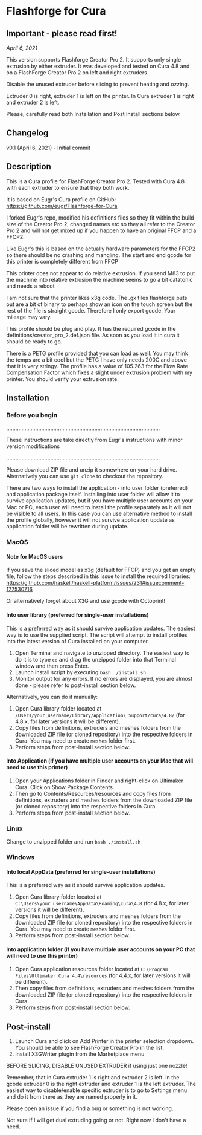 # Flashforge for Cura

## Important - please read first!

_April 6, 2021_

This version supports Flashforge Creator Pro 2.  It supports only single extrusion by either extruder. It was developed and tested on Cura 4.8 and on a FlashForge Creator Pro 2 on left and right extruders

Disable the unused extruder before slicing to prevent heating and ozzing. 

Extruder 0 is right, extruder 1 is left on the printer. In Cura extruder 1 is right and extruder 2 is left. 

Please, carefully read both Installation and Post Install sections below.

## Changelog

v0.1 (April 6, 2021) - Initial commit

## Description

This is a Cura profile for FlashForge Creator Pro 2. Tested with Cura 4.8 with each extruder to ensure that they both work.

It is based on Eugr's Cura profile on GitHub: https://github.com/eugr/Flashforge-for-Cura

I forked Eugr's repo, modified his definitions files so they fit within the build size of the Creator Pro 2, changed names etc so they all refer to the Creator Pro 2 and will not get mixed up if you happen to have an original FFCP and a FFCP2.

Like Eugr's this is based on the actually hardware parameters for the FFCP2 so there should be no crashing and mangling. The start and end gcode for this printer is completely different from FFCP

This printer does not appear to do relative extrusion.  If you send M83 to put the machine into relative extrusion the machine seems to go a bit catatonic and needs a reboot

I am not sure that the printer likes x3g code.  The .gx files flashforge puts out are a bit of binary to perhaps show an icon on the touch screen but the rest of the file is straight gcode.  Therefore I only export gcode. Your mileage may vary. 

This profile should be plug and play.  It has the required gcode in the definitions/creator_pro_2.def.json file.  As soon as you load it in cura it should be ready to go.  

There is a PETG profile provided that you can load as well.  You may think the temps are a bit cool but the PETG I have only needs 200C and above that it is very stringy.
The profile has a value of 105.263 for the Flow Rate Compensation Factor which fixes a slight under extrusion problem with my printer.  You should verify your extrusion rate. 



## Installation

### Before you begin

.....................................................................................................

These instructions are take directly from Eugr's instructions with minor version modifications

.....................................................................................................

Please download ZIP file and unzip it somewhere on your hard drive. Alternatively you can use `git clone` to checkout the repository.

There are two ways to install the application - into user folder (preferred) and application package itself. Installing into user folder will allow it to survive application updates, but if you have multiple user accounts on your Mac or PC, each user will need to install the profile separately as it will not be visible to all users. In this case you can use alternative method to install the profile globally, however it will not survive application update as application folder will be rewritten during update.

### MacOS 

#### Note for MacOS users

If you save the sliced model as x3g (default for FFCP) and you get an empty file, follow the steps described in this issue to install the required libraries: https://github.com/haskell/haskell-platform/issues/231#issuecomment-177530716  

Or alternatively forget about X3G and use gcode with Octoprint!

#### Into user library (preferred for single-user installations)

This is a preferred way as it should survive application updates.
The easiest way is to use the supplied script. The script will attempt to install profiles into the latest version of Cura installed on your computer.

1. Open Terminal and navigate to unzipped directory. The easiest way to do it is to type `cd` and drag the unzipped folder into that Terminal window and then press Enter.
2. Launch install script by executing `bash ./install.sh`
3. Monitor output for any errors. If no errors are displayed, you are almost done - please refer to post-install section below.

Alternatively, you can do it manually:

1. Open Cura library folder located at `/Users/your_username/Library/Application\ Support/cura/4.8/` (for 4.8.x, for later versions it will be different). 
2. Copy files from definitions, extruders and meshes folders from the downloaded ZIP file (or cloned repository) into the respective folders in Cura. You may need to create `meshes` folder first.
3. Perform steps from post-install section below.

#### Into Application (if you have multiple user accounts on your Mac that will need to use this printer)

1. Open your Applications folder in Finder and right-click on Ultimaker Cura. Click on Show Package Contents.
2. Then go to Contents/Resources/resources and copy files from definitions, extruders and meshes folders from the downloaded ZIP file (or cloned repository) into the respective folders in Cura.
3. Perform steps from post-install section below.

### Linux

Change to unzipped folder and run `bash ./install.sh`

### Windows

#### Into local AppData (preferred for single-user installations)

This is a preferred way as it should survive application updates.

1. Open Cura library folder located at `C:\Users\your_username\AppData\Roaming\cura\4.8` (for 4.8.x, for later versions it will be different). 
2. Copy files from definitions, extruders and meshes folders from the downloaded ZIP file (or cloned repository) into the respective folders in Cura. You may need to create `meshes` folder first.
3. Perform steps from post-install section below.

#### Into application folder (if you have multiple user accounts on your PC that will need to use this printer)

1. Open Cura application resources folder located at `C:\Program Files\Ultimaker Cura 4.4\resources` (for 4.4.x, for later versions it will be different). 
2. Then copy files from definitions, extruders and meshes folders from the downloaded ZIP file (or cloned repository) into the respective folders in Cura. 
3. Perform steps from post-install section below.


## Post-install

1. Launch Cura and click on Add Printer in the printer selection dropdown. You should be able to see FlashForge Creator Pro in the list.
2. Install X3GWriter plugin from the Marketplace menu

BEFORE SLICING, DISABLE UNUSED EXTRUDER if using just one nozzle!

Remember, that in Cura extruder 1 is right and extruder 2 is left. In the gcode extruder 0 is the right extruder and extruder 1 is the left extruder.   The easiest way to disable/enable specific extruder is to go to Settings menu and do it from there as they are named properly in it. 

Please open an issue if you find a bug or something is not working.

Not sure if I will get dual extruding going or not. Right now I don't have a need.  


